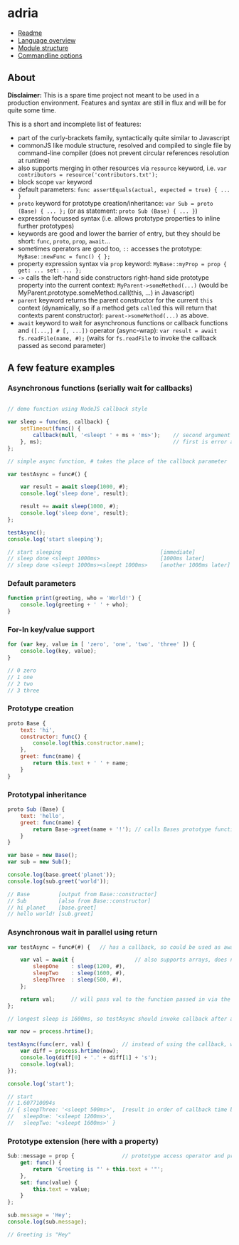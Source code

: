 adria
=====

- <a href="//github.com/sinesc/adria/blob/master/README.md">Readme</a>
- <a href="//github.com/sinesc/adria/blob/master/doc/overview.md">Language overview</a>
- <a href="//github.com/sinesc/adria/blob/master/doc/modules.md">Module structure</a>
- <a href="//github.com/sinesc/adria/blob/master/doc/commandline.md">Commandline options</a>

About
-----

**Disclaimer:** This is a spare time project not meant to be used in a production environment. Features and syntax are still in flux and will be for quite some time.

This is a short and incomplete list of features:

- part of the curly-brackets family, syntactically quite similar to Javascript
- commonJS like module structure, resolved and compiled to single file by command-line compiler (does not prevent circular references resolution at runtime)
- also supports merging in other resources via `resource` keyword, i.e. `var contributors = resource('contributors.txt');`
- block scope `var` keyword
- default parameters: `func assertEquals(actual, expected = true) { ... }`
- `proto` keyword for prototype creation/inheritance: `var Sub = proto (Base) { ... };` (or as statement: `proto Sub (Base) { ... }`)
- expression focussed syntax (i.e. allows prototype properties to inline further prototypes)
- keywords are good and lower the barrier of entry, but they should be short: `func`, `proto`, `prop`, `await`...
- sometimes operators are good too, `::` accesses the prototype: `MyBase::newFunc = func() { };`
- property expression syntax via `prop` keyword: `MyBase::myProp = prop { get: ... set: ... };`
- `->` calls the left-hand side constructors right-hand side prototype property into the current context: `MyParent->someMethod(...)` (would be MyParent.prototype.someMethod.call(this, ...) in Javascript)
- `parent` keyword returns the parent constructor for the current `this` context (dynamically, so if a method gets `call`ed this will return that contexts parent constructor): `parent->someMethod(...)` as above.
- `await` keyword to wait for asynchronous functions or callback functions and `([...,] # [, ...])` operator (async-wrap): `var result = await fs.readFile(name, #);` (waits for `fs.readFile` to invoke the callback passed as second parameter)

A few feature examples
----------------------

### Asynchronous functions (serially wait for callbacks)

```javascript

// demo function using NodeJS callback style

var sleep = func(ms, callback) {
    setTimeout(func() {
        callback(null, '<sleept ' + ms + 'ms>');    // second argument will be the await return value
    }, ms);                                         // first is error and would be thrown from within testAsync
};

// simple async function, # takes the place of the callback parameter

var testAsync = func#() {

    var result = await sleep(1000, #);
    console.log('sleep done', result);

    result += await sleep(1000, #);
    console.log('sleep done', result);
};

testAsync();
console.log('start sleeping');

// start sleeping                               [immediate]
// sleep done <sleept 1000ms>                   [1000ms later]
// sleep done <sleept 1000ms><sleept 1000ms>    [another 1000ms later]
```

### Default parameters

```javascript
function print(greeting, who = 'World!') {
    console.log(greeting + ' ' + who);
}
```

### For-In key/value support

```javascript
for (var key, value in [ 'zero', 'one', 'two', 'three' ]) {
    console.log(key, value);
}

// 0 zero
// 1 one
// 2 two
// 3 three
```

### Prototype creation

```javascript
proto Base {
    text: 'hi',
    constructor: func() {
        console.log(this.constructor.name);
    },
    greet: func(name) {
        return this.text + ' ' + name;
    }
}
```

### Prototypal inheritance

```javascript
proto Sub (Base) {
    text: 'hello',
    greet: func(name) {
        return Base->greet(name + '!'); // calls Bases prototype function greet in the context of Sub
    }
}

var base = new Base();
var sub = new Sub();

console.log(base.greet('planet'));
console.log(sub.greet('world'));

// Base         [output from Base::constructor]
// Sub          [also from Base::constructor]
// hi planet    [base.greet]
// hello world! [sub.greet]
```

### Asynchronous wait in parallel using return

```javascript
var testAsync = func#(#) {   // has a callback, so could be used as await argument in another func#

    var val = await {                   // also supports arrays, does not have to be a static literal
        sleepOne    : sleep(1200, #),
        sleepTwo    : sleep(1600, #),
        sleepThree  : sleep(500, #),
    };

    return val;     // will pass val to the function passed in via the parameter signified by #
};

// longest sleep is 1600ms, so testAsync should invoke callback after about 1600ms

var now = process.hrtime();

testAsync(func(err, val) {          // instead of using the callback, we could await this from another func#
    var diff = process.hrtime(now);
    console.log(diff[0] + '.' + diff[1] + 's');
    console.log(val);
});

console.log('start');

// start
// 1.607710094s
// { sleepThree: '<sleept 500ms>',  [result in order of callback time but with proper k->v associations]
//   sleepOne: '<sleept 1200ms>',
//   sleepTwo: '<sleept 1600ms>' }
```

### Prototype extension (here with a property)

```javascript
Sub::message = prop {               // prototype access operator and property assignment
    get: func() {
        return 'Greeting is "' + this.text + '"';
    },
    set: func(value) {
        this.text = value;
    }
};

sub.message = 'Hey';
console.log(sub.message);

// Greeting is "Hey"
```
